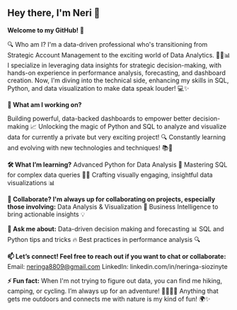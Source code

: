 ## Hey there, I'm Neri 👋

**Welcome to my GitHub! 🚀**

🔍 Who am I? I'm a data-driven professional who's transitioning from Strategic Account Management to the exciting world of Data Analytics. 💼🔄📊 I specialize in leveraging data insights for strategic decision-making, with hands-on experience in performance analysis, forecasting, and dashboard creation. Now, I'm diving into the technical side, enhancing my skills in SQL, Python, and data visualization to make data speak louder! 💻✨

**🌱 What am I working on?**

Building powerful, data-backed dashboards to empower better decision-making 📈
Unlocking the magic of Python and SQL to analyze and visualize data for currently a private but very exciting project! 🔍
Constantly learning and evolving with new technologies and techniques! 📚🔧

**🛠️ What I’m learning?**
Advanced Python for Data Analysis 🐍
Mastering SQL for complex data queries 🧑‍💻
Crafting visually engaging, insightful data visualizations 📊

**🤝 Collaborate? I'm always up for collaborating on projects, especially those involving:**
Data Analysis & Visualization 🔮
Business Intelligence to bring actionable insights 💡

**💬 Ask me about:**
Data-driven decision making and forecasting 📊
SQL and Python tips and tricks 🔥
Best practices in performance analysis 🔍

**📫 Let’s connect! Feel free to reach out if you want to chat or collaborate:**
Email: neringa8809@gmail.com
LinkedIn: linkedin.com/in/neringa-siozinyte

**⚡ Fun fact:** 
When I'm not trying to figure out data, you can find me hiking, camping, or cycling. I’m always up for an adventure! 🚴‍♂️⛺🌲 Anything that gets me outdoors and connects me with nature is my kind of fun! 🌍✨

